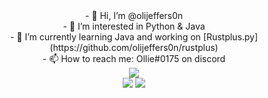 <div align = "center">
  - 👋 Hi, I’m @olijeffers0n
</div>
<div align = "center">
  - 👀 I’m interested in Python & Java
</div>
<div align = "center">
  - 🌱 I’m currently learning Java and working on [Rustplus.py](https://github.com/olijeffers0n/rustplus)
</div>
<div align = "center">
  - 📫 How to reach me: Ollie#0175 on discord
</div>

<div align = "center">
  <img src="https://github-readme-stats.vercel.app/api/top-langs/?username=olijeffers0n&theme=onedark&layout=compact">
</div>
<div align = "center">
  <img src= "https://img.shields.io/badge/Java-ED8B00?style=for-the-badge&logo=java&logoColor=white"> 
  <img src= "https://img.shields.io/badge/Python-FFD43B?style=for-the-badge&logo=python&logoColor=darkgreen">
</div>
